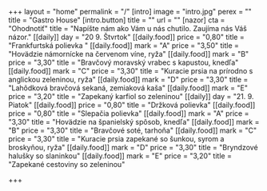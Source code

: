 +++
layout = "home"
permalink = "/"
[intro]
image = "intro.jpg"
perex = ""
title = "Gastro House"
[intro.button]
title = ""
url = ""
[nazor]
cta = "Ohodnotiť"
title = "Napíšte nám ako Vám u nás chutilo. Zaujíma nás Váš názor."
[[daily]]
day = "20 9. Štvrtok"
[[daily.food]]
price = "0,80"
title = "Frankfurtská polievka "
[[daily.food]]
mark = "A"
price = "3,50"
title = "Hovädzie námornícke na červenom víne, ryža"
[[daily.food]]
mark = "B"
price = "3,30"
title = "Bravčový moravský vrabec s kapustou, knedľa"
[[daily.food]]
mark = "C"
price = "3,30"
title = "Kuracie prsia na prírodno s anglickou zeleninou, ryža"
[[daily.food]]
mark = "D"
price = "3,30"
title = "Lahôdková bravčová sekaná, zemiaková kaša"
[[daily.food]]
mark = "E"
price = "3,20"
title = "Zapekaný karfiol so zeleninou"
[[daily]]
day = "21. 9. Piatok"
[[daily.food]]
price = "0,80"
title = "Držková polievka"
[[daily.food]]
price = "0,80"
title = "Slepačia polievka"
[[daily.food]]
mark = "A"
price = "3,30"
title = "Hovädzie na španielský spôsob, knedľa"
[[daily.food]]
mark = "B"
price = "3,30"
title = "Bravčové soté, tarhoňa"
[[daily.food]]
mark = "C"
price = "3,30"
title = "Kuracie prsia zapekané so šunkou, syrom a broskyňou, ryža"
[[daily.food]]
mark = "D"
price = "3,30"
title = "Bryndzové halušky so slaninkou"
[[daily.food]]
mark = "E"
price = "3,20"
title = "Zapekané cestoviny so zeleninou"

+++

